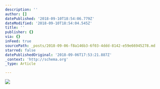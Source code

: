 ```yaml
---
description: ''
author: []
datePublished: '2018-09-10T18:54:06.779Z'
dateModified: '2018-09-10T18:54:04.545Z'
title: ''
publisher: {}
via: {}
inFeed: true
sourcePath: _posts/2018-09-06-f8a146b3-6f03-4ddd-8142-e59e66945278.md
starred: false
datePublishedOriginal: '2018-09-06T17:53:21.887Z'
_context: 'http://schema.org'
_type: Article

---
```

![](https://the-grid-user-content.s3-us-west-2.amazonaws.com/9e4f4dca-d20f-482b-a231-f81359425bad.jpg)